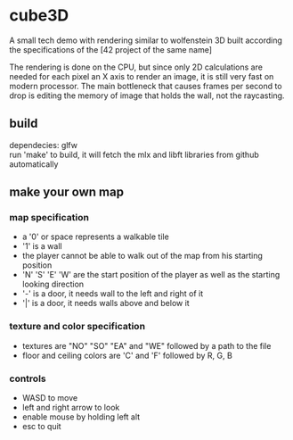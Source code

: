 # cube3D #

A small tech demo with rendering similar to wolfenstein 3D built according the specifications of the [42 project of the same name]

The rendering is done on the CPU, but since only 2D calculations are needed for each pixel an X axis to render an image, it is still very fast on modern processor. The main bottleneck that causes frames per second to drop is editing the memory of image that holds the wall, not the raycasting.

## build #
dependecies: glfw\
run 'make' to build, it will fetch the mlx and libft libraries from github automatically 

## make your own map

### map specification #
- a '0' or space represents a walkable tile
- '1' is a wall
- the player cannot be able to walk out of the map from his starting position
- 'N' 'S' 'E' 'W' are the start position of the player as well as the starting looking direction
- '-' is a door, it needs wall to the left and right of it
- '|' is a door, it needs walls above and below it

### texture and color specification #
- textures are "NO" "SO" "EA" and "WE" followed by a path to the file
- floor and ceiling colors are 'C' and 'F' followed by R, G, B

### controls ###

- WASD to move
- left and right arrow to look
- enable mouse by holding left alt
- esc to quit